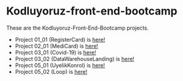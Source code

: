 # Kodluyoruz-front-end-bootcamp

These are the Kodluyoruz-Front-End-Bootcamp projects.

* Project 01_01 (RegisterCard) is [here! ](https://codepen.io/ruveyda-ertekin/pen/zYKdJKE)
* Project 02_01 (MediCard) is [here! ](https://codepen.io/ruveyda-ertekin/pen/QWKBEBj)
* Project 03_01 (Covid-19) is [here! ](https://codepen.io/ruveyda-ertekin/pen/RwGJdQE)
* Project 03_02 (DataWarehouseLanding) is [here! ](https://codepen.io/ruveyda-ertekin/pen/GRjBLjV)
* Project 05_01 (UyelikKonrol) is [here! ](https://codepen.io/ruveyda-ertekin/pen/zYKdJKE)
* Project 05_02 (Loop) is [here! ](https://codepen.io/ruveyda-ertekin/pen/dyONmzp)
